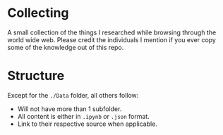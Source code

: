 # Collecting

A small collection of the things I researched while browsing through the world wide web. Please credit the individuals I mention if you ever copy some of the knowledge out of this repo.

# Structure

Except for the `./Data` folder, all others follow:
- Will not have more than 1 subfolder.
- All content is either in `.ipynb` or `.json` format.
- Link to their respective source when applicable.